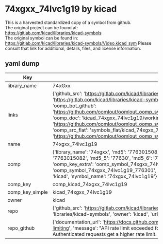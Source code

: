 # 74xgxx_74lvc1g19 by kicad  
This is a harvested standardized copy of a symbol from github.  
The original project can be found at:  
https://gitlab.com/kicad/libraries/kicad-symbols  
The original symbol can be found in:
https://gitlab.com/kicad/libraries/kicad-symbols/Video.kicad_sym
Please consult that link for additional, details, files, and license information.  
## yaml dump  
| Key | Value |  
| --- | --- |  
| library_name | 74xGxx |  
| links | {'github_src': 'https://gitlab.com/kicad/libraries/kicad-symbols/Video.kicad_sym', 'github_src_repo': 'https://gitlab.com/kicad/libraries/kicad-symbols', 'oomp_bot': 'kicad_74xgxx_74lvc1g19/working', 'oomp_bot_github': 'https://github.com/oomlout/oomlout_oomp_symbol_bot/tree/main/kicad_74xgxx_74lvc1g19/working', 'oomp_doc': 'kicad_74xgxx_74lvc1g19/working', 'oomp_doc_github': 'https://github.com/oomlout/oomlout_oomp_symbol_doc/tree/main/kicad_74xgxx_74lvc1g19/working', 'oomp_src_flat': 'symbols_flat/kicad_74xgxx_74lvc1g19/working', 'oomp_src_flat_github': 'https://github.com/oomlout/oomlout_oomp_symbol_src/tree/main/kicad_74xgxx_74lvc1g19/working'} |  
| name | 74xgxx_74lvc1g19 |  
| oomp | {'library_name': '74xgxx', 'md5': '7763015082c7a9356c7dda700a401f22', 'md5_10': '7763015082', 'md5_5': '77630', 'md5_6': '776301', 'oomp_key': 'oomp_74xgxx_74lvc1g19', 'oomp_key_extra': 'oomp_symbol_74xgxx_74lvc1g19', 'oomp_key_full': 'oomp_symbol_74xgxx_74lvc1g19_776301', 'oomp_key_simple': '74xgxx_74lvc1g19', 'owner_name': 'kicad', 'symbol_name': '74xgxx_74lvc1g19'} |  
| oomp_key | oomp_kicad_74xgxx_74lvc1g19 |  
| oomp_key_simple | kicad_74xgxx_74lvc1g19 |  
| owner | kicad |  
| repo | {'github_src': 'https://gitlab.com/kicad/libraries/kicad-symbols/Video.kicad_sym', 'name': 'libraries/kicad-symbols', 'owner': 'kicad', 'url': 'https://gitlab.com/kicad/libraries/kicad-symbols'} |  
| repo_github | {'documentation_url': 'https://docs.github.com/rest/overview/resources-in-the-rest-api#rate-limiting', 'message': "API rate limit exceeded for 84.66.173.59. (But here's the good news: Authenticated requests get a higher rate limit. Check out the documentation for more details.)"} |  

